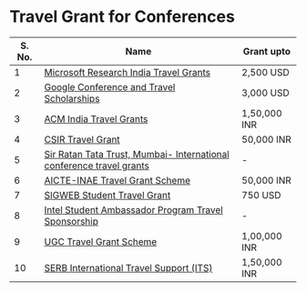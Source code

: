
# Travel Grant for Conferences


| S. No. | Name                                     | Grant upto        |
|------|---------------------------------------|----------------------------|
| 1 | [Microsoft Research India Travel Grants](https://msrprograms.cloudapp.net/User/Login?ReturnUrl=%2FTravelGrants%2F) | 2,500 USD |
| 2 | [Google Conference and Travel Scholarships](https://buildyourfuture.withgoogle.com/scholarships/google-travel-scholarships/) | 3,000 USD      | 
| 3|[ACM India Travel Grants](http://www.cfdvs.iitb.ac.in/tempuser/travel/index.php) | 1,50,000 INR| 
| 4|[CSIR Travel Grant](https://csirhrdg.res.in/Home/Index/1/Default/775/69) | 50,000 INR | 
| 5|[Sir Ratan Tata Trust, Mumbai- International conference travel grants](https://indiabioscience.org/grants/travel-grant-ratan-tata-trust-and-navajbai-ratan-tata-trust) | -|
| 6|[AICTE-INAE Travel Grant Scheme](https://www.inae.in/aicte-inae-travel-grant-scheme/) | 50,000 INR|
| 7|[SIGWEB Student Travel Grant](https://www.sigweb.org/community/student-travel-grant) | 750 USD
| 8|[Intel Student Ambassador Program Travel Sponsorship](https://devmesh.intel.com/member-programs/intel-student-ambassador-program) | - |
| 9| [UGC Travel Grant Scheme](http://164.100.228.160/funding-opportunities/grants-for-conference-seminars/ugc-travel-grant-scheme) | 1,00,000 INR|
| 10| [SERB International Travel Support (ITS)](http://serb.gov.in/its.php)| 1,50,000 INR| 

